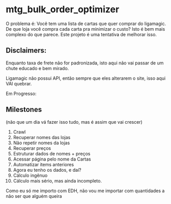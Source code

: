 # mtg_bulk_order_optimizer

O problema é: Você tem uma lista de cartas que quer comprar do ligamagic. De que
loja você compra cada carta pra minimizar o custo? Isto é bem mais complexo do que
parece. Este projeto é uma tentativa de melhorar isso.

## Disclaimers:
Enquanto taxa de frete não for padronizada, isto aqui não vai passar de um chute
educado e bem mirado.

Ligamagic não possui API, então sempre que eles alterarem o site, isso aqui VAI
quebrar.

Em Progresso:

## Milestones

(não que um dia vá fazer isso tudo, mas é assim que vai crescer)

1.  Crawl
  1.  Recuperar nomes das lojas
  2.  Não repetir nomes da lojas
  3.  Recuperar preços
  4.  Estruturar dados de nomes + preços
  5.  Acessar página pelo nome da Cartas
  6.  Automatizar items anteriores
2.  Agora eu tenho os dados, e daí?
  1.  Cálculo ingênuo
  2.  Cálculo mais sério, mas ainda incompleto.

Como eu só me importo com EDH, não vou me importar com quantidades a não 
ser que alguém queira
